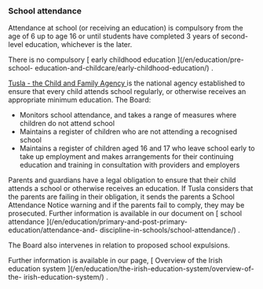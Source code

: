 ###  School attendance

Attendance at school (or receiving an education) is compulsory from the age of
6 up to age 16 or until students have completed 3 years of second-level
education, whichever is the later.

There is no compulsory [ early childhood education ](/en/education/pre-school-
education-and-childcare/early-childhood-education/) .

[ Tusla - the Child and Family Agency ](http://www.tusla.ie/) is the national
agency established to ensure that every child attends school regularly, or
otherwise receives an appropriate minimum education. The Board:

  * Monitors school attendance, and takes a range of measures where children do not attend school 
  * Maintains a register of children who are not attending a recognised school 
  * Maintains a register of children aged 16 and 17 who leave school early to take up employment and makes arrangements for their continuing education and training in consultation with providers and employers 

Parents and guardians have a legal obligation to ensure that their child
attends a school or otherwise receives an education. If Tusla considers that
the parents are failing in their obligation, it sends the parents a School
Attendance Notice warning and if the parents fail to comply, they may be
prosecuted. Further information is available in our document on [ school
attendance ](/en/education/primary-and-post-primary-education/attendance-and-
discipline-in-schools/school-attendance/) .

The Board also intervenes in relation to proposed school expulsions.

Further information is available in our page, [ Overview of the Irish
education system ](/en/education/the-irish-education-system/overview-of-the-
irish-education-system/) .
